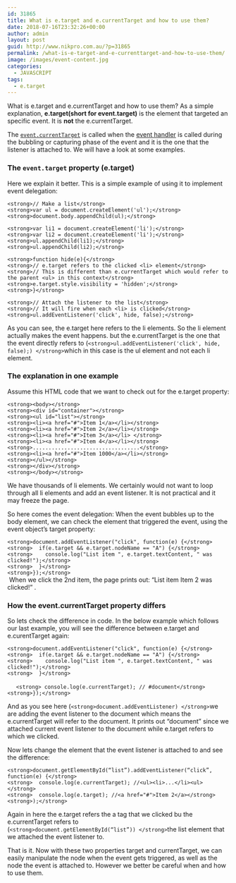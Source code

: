 ```yaml
---
id: 31865
title: What is e.target and e.currentTarget and how to use them?
date: 2018-07-16T23:32:26+00:00
author: admin
layout: post
guid: http://www.nikpro.com.au/?p=31865
permalink: /what-is-e-target-and-e-currenttarget-and-how-to-use-them/
image: /images/event-content.jpg
categories:
  - JAVASCRIPT
tags:
  - e.target
---
```

What is e.target and e.currentTarget and how to use them? As a simple explanation, **e.target(short for event.target)** is the element that targeted an specific event. It is **not** the e.currentTarget.

The [`event.currentTarget`](https://developer.mozilla.org/en-US/docs/Web/API/Event/currentTarget "Identifies the current target for the event, as the event traverses the DOM. It always refers to the element to which the event handler has been attached, as opposed to event.target which identifies the element on which the event occurred.") is called when the [event handler](http://www.nikpro.com.au/event-handlers-and-event-listeners-in-javascript-part-1/) is called during the bubbling or capturing phase of the event and it is the one that the listener is attached to. We will have a look at some examples.

### The **`event.target`** property (e.target)

Here we explain it better. This is a simple example of using it to implement event delegation:

`<strong>// Make a list</strong>`  
`<strong>var ul = document.createElement('ul');</strong>`  
`<strong>document.body.appendChild(ul);</strong>`

`<strong>var li1 = document.createElement('li');</strong>`  
`<strong>var li2 = document.createElement('li');</strong>`  
`<strong>ul.appendChild(li1);</strong>`  
`<strong>ul.appendChild(li2);</strong>`

`<strong>function hide(e){</strong>`  
`<strong>// e.target refers to the clicked <li> element</strong>`  
`<strong>// This is different than e.currentTarget which would refer to the parent <ul> in this context</strong>`  
`<strong>e.target.style.visibility = 'hidden';</strong>`  
`<strong>}</strong>`

`<strong>// Attach the listener to the list</strong>`  
`<strong>// It will fire when each <li> is clicked</strong>`  
`<strong>ul.addEventListener('click', hide, false);</strong>`

As you can see, the e.target here refers to the li elements. So the li element actually makes the event happens. but the e.currentTarget is the one that the event directly refers to (`<strong>ul.addEventListener('click', hide, false);) </strong>`which in this case is the ul element and not each li element.

### The explanation in one example

Assume this HTML code that we want to check out for the e.target property:

`<strong><body></strong>`  
`<strong><div id="container"></strong>`  
`<strong><ul id="list"></strong>`  
`<strong><li><a href="#">Item 1</a></li></strong>`  
`<strong><li><a href="#">Item 2</a></li></strong>`  
`<strong><li><a href="#">Item 3</a></li> </strong>`  
`<strong><li><a href="#">Item 4</a></li></strong>`  
`<strong>..................................</strong>`  
`<strong><li><a href="#">Item 1000</a></li></strong>`  
`<strong></ul></strong>`  
`<strong></div></strong>`  
`<strong></body></strong>`

We have thousands of li elements. We certainly would not want to loop through all li elements and add an event listener. It is not practical and it may freeze the page.

So here comes the event delegation: When the event bubbles up to the body element, we can check the element that triggered the event, using the event object’s target property:

`<strong>document.addEventListener("click", function(e) {</strong>`  
`<strong>  if(e.target && e.target.nodeName == "A") {</strong>`  
`<strong>    console.log("List item ", e.target.textContent, " was clicked!");</strong>`  
`<strong>  }</strong>`  
`<strong>});</strong>`  
 When we click the 2nd item, the page prints out: &#8220;List item Item 2 was clicked!&#8221; .

### How the event.currentTarget property differs

So lets check the difference in code. In the below example which follows our last example, you will see the difference between e.target and e.curentTarget again:

`<strong>document.addEventListener("click", function(e) {</strong>`  
`<strong>  if(e.target && e.target.nodeName == "A") {</strong>`  
`<strong>    console.log("List item ", e.target.textContent, " was clicked!");</strong>`  
`<strong>  }</strong>`

     `<strong> console.log(e.currentTarget); // #document</strong>`  
`<strong>});</strong>`

And as you see here (`<strong>document.addEventListener) </strong>`we are adding the event listener to the document which means the e.currentTarget will refer to the document. It prints out “document” since we attached current event listener to the document while e.target refers to <a> which we clicked.

Now lets change the element that the event listener is attached to and see the difference:

`<strong>document.getElementById(“list”).addEventListener(“click”, function(e) {</strong>`  
`<strong>  console.log(e.currentTarget); //<ul><li>...</li><ul></strong>`  
`<strong>  console.log(e.target); //<a href="#">Item 2</a></strong>`  
`<strong>);</strong>`

Again in here the e.target refers the a tag that we clicked bu the e.currentTarget refers to  (`<strong>document.getElementById(“list”)) </strong>`the list element that we attached the event listener to.

That is it. Now with these two properties target and currentTarget, we can easily manipulate the node when the event gets triggered, as well as the node the event is attached to. However we better be careful when and how to use them.
